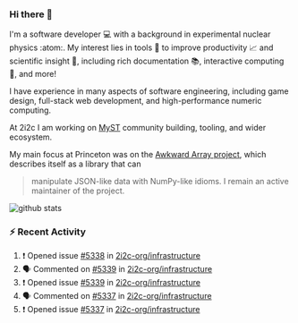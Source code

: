 ### Hi there 👋 

I'm a software developer 💻 with a background in experimental nuclear physics :atom:. My interest lies in tools :wrench: to improve productivity :chart_with_upwards_trend: and scientific insight :telescope:, including rich documentation 📚, interactive computing 🧮, and more! 

I have experience in many aspects of software engineering, including game design, full-stack web development, and high-performance numeric computing. 

At 2i2c I am working on [MyST](https://github.com/jupyter-book/mystmd) community building, tooling, and wider ecosystem. 

My main focus at Princeton was on the [Awkward Array project](awkward-array.org/), which describes itself as a library that can 
> manipulate JSON-like data with NumPy-like idioms. I remain an active maintainer of the project. 

![github stats](https://github-readme-stats.vercel.app/api?username=agoose77&show_icons=true&hide_rank=true&hide_title=true&bg_color=30,e76445,904e95&text_color=efe3ec&icon_color=efe3ec)
<!--
**agoose77/agoose77** is a ✨ _special_ ✨ repository because its `README.md` (this file) appears on your GitHub profile.

Here are some ideas to get you started:

- 🔭 I’m currently working on ...
- 🌱 I’m currently learning ...
- 👯 I’m looking to collaborate on ...
- 🤔 I’m looking for help with ...
- 💬 Ask me about ...
- 📫 How to reach me: ...
- 😄 Pronouns: ...
- ⚡ Fun fact: ...
-->

### :zap: Recent Activity

<!--START_SECTION:activity-->
1. ❗ Opened issue [#5338](https://github.com/2i2c-org/infrastructure/issues/5338) in [2i2c-org/infrastructure](https://github.com/2i2c-org/infrastructure)
2. 🗣 Commented on [#5339](https://github.com/2i2c-org/infrastructure/issues/5339#issuecomment-2575443394) in [2i2c-org/infrastructure](https://github.com/2i2c-org/infrastructure)
3. ❗ Opened issue [#5339](https://github.com/2i2c-org/infrastructure/issues/5339) in [2i2c-org/infrastructure](https://github.com/2i2c-org/infrastructure)
4. 🗣 Commented on [#5337](https://github.com/2i2c-org/infrastructure/issues/5337#issuecomment-2575399733) in [2i2c-org/infrastructure](https://github.com/2i2c-org/infrastructure)
5. ❗ Opened issue [#5337](https://github.com/2i2c-org/infrastructure/issues/5337) in [2i2c-org/infrastructure](https://github.com/2i2c-org/infrastructure)
<!--END_SECTION:activity-->
